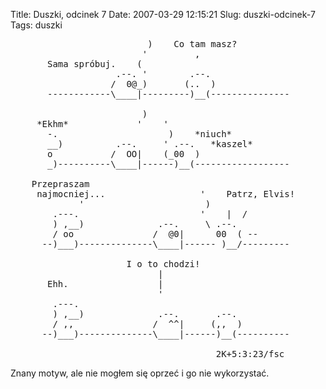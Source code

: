 Title: Duszki, odcinek 7
Date: 2007-03-29 12:15:21
Slug: duszki-odcinek-7
Tags: duszki

<pre>
                          )    Co tam masz?
                         '         ,
       Sama spróbuj.    (
                    .--. '        .--.
                   /  0@_)       (..  )
       ------------\____|---------)__(---------------

                         )
     *Ekhm*             '    '
       -.                     )    *niuch*
       __)          .--.     ' .--.   *kaszel*
       o           /  OO|    (_00  )
       _)----------\____|------)__(------------------

    Przepraszam
     najmocniej...                  '    Patrz, Elvis!
             '                       )
        .---.                       '    |  /
        ) ,__)              .--.     \ .--.
        / oo               /  @0|      00  ( --
      --)___)--------------\____|------ )__/---------

                      I o to chodzi!
                            |
       Ehh.                 |
                            '
        .---.
        ) ,__)              .--.       .--.
        / ,,               /  ^^|     (,,  )
      --)___)--------------\____|------)__(----------

                                       2K+5:3:23/fsc
</pre>
<p>Znany motyw, ale nie mogłem się oprzeć i go nie wykorzystać.</p>
